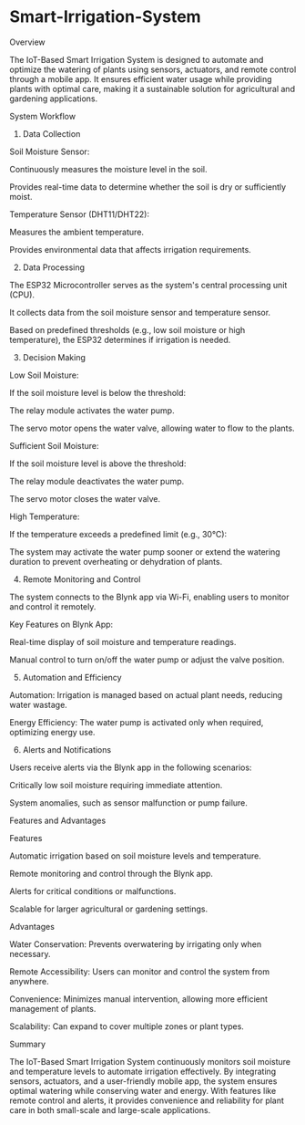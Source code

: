 # Smart-Irrigation-System

Overview

The IoT-Based Smart Irrigation System is designed to automate and optimize the watering of plants using sensors, actuators, and remote control through a mobile app. It ensures efficient water usage while providing plants with optimal care, making it a sustainable solution for agricultural and gardening applications.

System Workflow


1. Data Collection

Soil Moisture Sensor:

Continuously measures the moisture level in the soil.

Provides real-time data to determine whether the soil is dry or sufficiently moist.

Temperature Sensor (DHT11/DHT22):

Measures the ambient temperature.

Provides environmental data that affects irrigation requirements.


2. Data Processing

The ESP32 Microcontroller serves as the system's central processing unit (CPU).

It collects data from the soil moisture sensor and temperature sensor.

Based on predefined thresholds (e.g., low soil moisture or high temperature), the ESP32 determines if irrigation is needed.


3. Decision Making

Low Soil Moisture:

If the soil moisture level is below the threshold:

The relay module activates the water pump.

The servo motor opens the water valve, allowing water to flow to the plants.

Sufficient Soil Moisture:

If the soil moisture level is above the threshold:

The relay module deactivates the water pump.

The servo motor closes the water valve.

High Temperature:

If the temperature exceeds a predefined limit (e.g., 30°C):

The system may activate the water pump sooner or extend the watering duration to prevent overheating or dehydration of plants.


4. Remote Monitoring and Control

The system connects to the Blynk app via Wi-Fi, enabling users to monitor and control it remotely.

Key Features on Blynk App:

Real-time display of soil moisture and temperature readings.

Manual control to turn on/off the water pump or adjust the valve position.


5. Automation and Efficiency

Automation: Irrigation is managed based on actual plant needs, reducing water wastage.

Energy Efficiency: The water pump is activated only when required, optimizing energy use.


6. Alerts and Notifications

Users receive alerts via the Blynk app in the following scenarios:

Critically low soil moisture requiring immediate attention.

System anomalies, such as sensor malfunction or pump failure.


Features and Advantages

Features

Automatic irrigation based on soil moisture levels and temperature.

Remote monitoring and control through the Blynk app.

Alerts for critical conditions or malfunctions.

Scalable for larger agricultural or gardening settings.


Advantages

Water Conservation: Prevents overwatering by irrigating only when necessary.

Remote Accessibility: Users can monitor and control the system from anywhere.

Convenience: Minimizes manual intervention, allowing more efficient management of plants.

Scalability: Can expand to cover multiple zones or plant types.

Summary

The IoT-Based Smart Irrigation System continuously monitors soil moisture and temperature levels to automate irrigation effectively. By integrating sensors, actuators, and a user-friendly mobile app, the system ensures optimal watering while conserving water and energy. With features like remote control and alerts, it provides convenience and reliability for plant care in both small-scale and large-scale applications.
